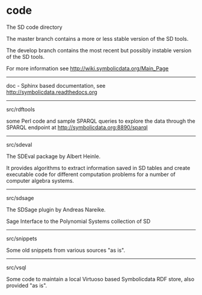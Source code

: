 # code
The SD code directory

The master branch contains a more or less stable version of the SD tools.

The develop branch contains the most recent but possibly instable version of
the SD tools.

For more information see
http://wiki.symbolicdata.org/Main_Page

-------------------------------------
doc - Sphinx based documentation, see http://symbolicdata.readthedocs.org

-------------------------------------
src/rdftools 

some Perl code and sample SPARQL queries to explore the data through the SPARQL
endpoint at http://symbolicdata.org:8890/sparql

-------------------------------------
src/sdeval  

The SDEval package by Albert Heinle. 

It provides algorithms to extract information saved in SD tables and create
executable code for different computation problems for a number of computer
algebra systems.

-------------------------------------
src/sdsage  

The SDSage plugin by Andreas Nareike.  

Sage Interface to the Polynomial Systems collection of SD

-------------------------------------
src/snippets  

Some old snippets from various sources "as is".

-------------------------------------
src/vsql

Some code to maintain a local Virtuoso based Symbolicdata RDF store, also
provided "as is".